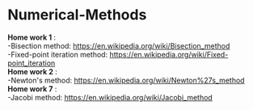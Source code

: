 # Numerical-Methods

**Home work 1** : <br/>
  -Bisection method: https://en.wikipedia.org/wiki/Bisection_method<br/>
  -Fixed-point iteration method: https://en.wikipedia.org/wiki/Fixed-point_iteration<br/>
**Home work 2** : <br/>
  -Newton's method: https://en.wikipedia.org/wiki/Newton%27s_method<br/>
**Home work 7** : <br/>
  -Jacobi method: https://en.wikipedia.org/wiki/Jacobi_method<br/>
  
